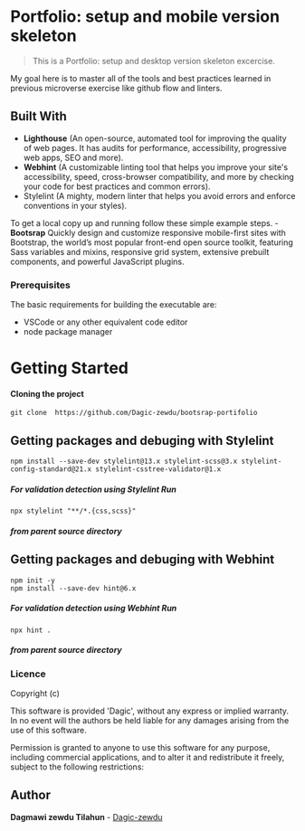 # Portfolio: setup and mobile version skeleton

> This is a Portfolio: setup and desktop version skeleton excercise.

My goal here is to master all of the tools and best practices learned in previous microverse exercise like github flow and linters.
## Built With

- **Lighthouse** (An open-source, automated tool for improving the quality of web pages. It has audits for performance, accessibility, progressive web apps, SEO and more).
- **Webhint** (A customizable linting tool that helps you improve your site's accessibility, speed, cross-browser compatibility, and more by checking your code for best practices and common errors).
- Stylelint (A mighty, modern linter that helps you avoid errors and enforce conventions in your styles).

To get a local copy up and running follow these simple example steps.
-**Bootsrap** Quickly design and customize responsive mobile-first sites with Bootstrap, the world’s most popular front-end open source toolkit, featuring Sass variables and mixins, responsive grid system, extensive prebuilt components, and powerful JavaScript plugins.
### Prerequisites
The basic requirements for building the executable are:

* VSCode or any other equivalent code editor
* node package manager

# Getting Started

#### Cloning the project
```
git clone  https://github.com/Dagic-zewdu/bootsrap-portifolio
```

## Getting packages and debuging with Stylelint
```
npm install --save-dev stylelint@13.x stylelint-scss@3.x stylelint-config-standard@21.x stylelint-csstree-validator@1.x
```
##### For validation detection using Stylelint Run
```
npx stylelint "**/*.{css,scss}"
```
##### from parent source directory

## Getting packages and debuging with Webhint
```
npm init -y
npm install --save-dev hint@6.x
```
##### For validation detection using Webhint Run
```
npx hint .
```
##### from parent source directory

### Licence
Copyright (c) <year> <copyright holders>

This software is provided 'Dagic', without any express or implied warranty. In no event will the authors be held liable for any damages arising from the use of this software.

Permission is granted to anyone to use this software for any purpose, including commercial applications, and to alter it and redistribute it freely, subject to the following restrictions:


## Author
 **Dagmawi zewdu Tilahun** - [Dagic-zewdu](https://github.com/Dagic-zewdu)